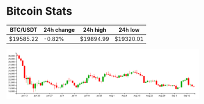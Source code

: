 # Bitcoin Stats

BTC/USDT|24h change|24h high|24h low|
|---|---|---|---|
|$19585.22|-0.82%|$19894.99|$19320.01|

<img src="./chart.svg">
